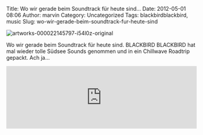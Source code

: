 Title: Wo wir gerade beim Soundtrack für heute sind...
Date: 2012-05-01 08:06
Author: marvin
Category: Uncategorized
Tags: blackbirdblackbird, music
Slug: wo-wir-gerade-beim-soundtrack-fur-heute-sind

![artworks-000022145797-i54l0z-original]({filename}/images/artworks-000022145797-i54l0z-original.jpg)

Wo wir gerade beim Soundtrack für heute sind. BLACKBIRD BLACKBIRD hat
mal wieder tolle Südsee Sounds genommen und in ein Chillwave Roadtrip
gepackt. Ach ja...

<iframe width="100%" height="166" scrolling="no" frameborder="no" src="http://w.soundcloud.com/player/?url=http%3A%2F%2Fapi.soundcloud.com%2Ftracks%2F44049858&amp;auto_play=false&amp;show_artwork=true&amp;color=3366cc"></iframe>

